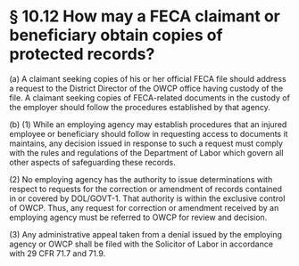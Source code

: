 # § 10.12   How may a FECA claimant or beneficiary obtain copies of protected records?

(a) A claimant seeking copies of his or her official FECA file should address a request to the District Director of the OWCP office having custody of the file. A claimant seeking copies of FECA-related documents in the custody of the employer should follow the procedures established by that agency.


(b) (1) While an employing agency may establish procedures that an injured employee or beneficiary should follow in requesting access to documents it maintains, any decision issued in response to such a request must comply with the rules and regulations of the Department of Labor which govern all other aspects of safeguarding these records.


(2) No employing agency has the authority to issue determinations with respect to requests for the correction or amendment of records contained in or covered by DOL/GOVT-1. That authority is within the exclusive control of OWCP. Thus, any request for correction or amendment received by an employing agency must be referred to OWCP for review and decision.


(3) Any administrative appeal taken from a denial issued by the employing agency or OWCP shall be filed with the Solicitor of Labor in accordance with 29 CFR 71.7 and 71.9.




